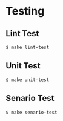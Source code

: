 # Testing


## Lint Test

```
$ make lint-test
```

## Unit Test

```
$ make unit-test
```

## Senario Test

```
$ make senario-test
```
